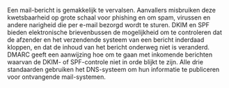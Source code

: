 
Een mail-bericht is gemakkelijk te vervalsen. Aanvallers misbruiken deze
kwetsbaarheid op grote schaal voor phishing en om spam, virussen en andere
narigheid die per e-mail bezorgd wordt te sturen. DKIM en SPF bieden
elektronische brievenbussen de mogelijkheid om te controleren dat de afzender
en het verzendende systeem van een bericht inderdaad kloppen, en dat de inhoud
van het bericht onderweg niet is veranderd. DMARC geeft een aanwijzing hoe om
te gaan met inkomende berichten waarvan de DKIM- of SPF-controle niet in orde
blijkt te zijn. Alle drie standaarden gebruiken het DNS-systeem om hun
informatie te publiceren voor ontvangende mail-systemen.
